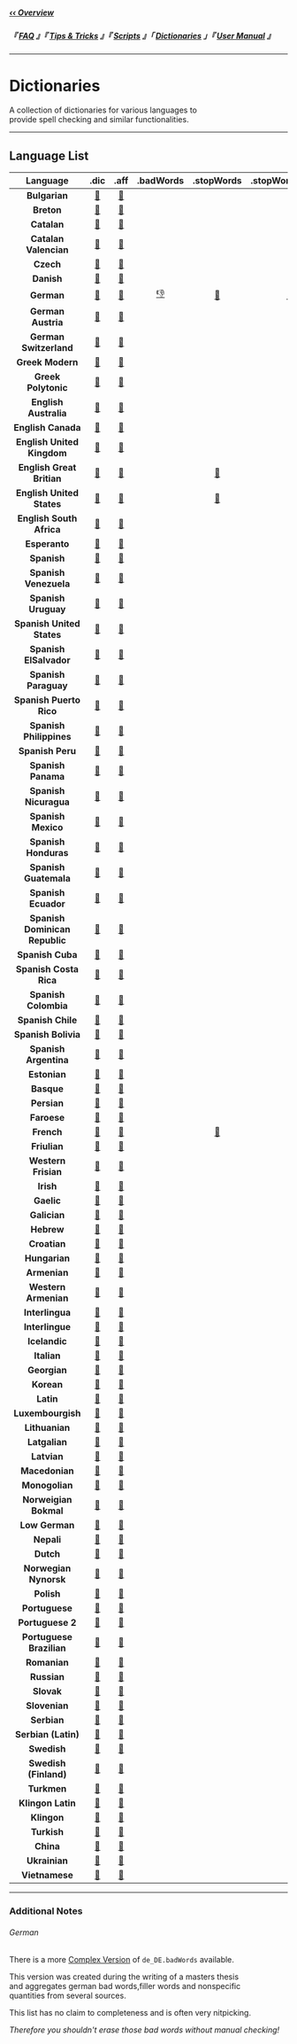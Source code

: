 <!----------------------------[ Navigation Links ]----------------------------->

[‹‹ Overview]: ../

[User Manual]: http://texstudio.sourceforge.net/manual/current/usermanual_en.html
[Dictionaries]: /
[Tips & Tricks]: ../Tip/
[Scripts]: ../Script/
[FAQ]: ../FAQ/

<!-------------------------------[ Navigation ]-------------------------------->

##### [‹‹ Overview]

##### 『 [FAQ] 』『 [Tips & Tricks] 』『 [Scripts] 』「 [Dictionaries] 」『 [User Manual] 』  

---

<!-----------------------------[ Dictionary Links ]---------------------------->

[uk_dic]: https://github.com/texstudio-org/texstudio/blob/master/utilities/dictionaries/uk_UK-Ukrainian.dic
[uk_aff]: https://github.com/texstudio-org/texstudio/blob/master/utilities/dictionaries/uk_UK-Ukrainian.aff

[vi_dic]: https://github.com/texstudio-org/texstudio/blob/master/utilities/dictionaries/vi_VI-Vietnamese.dic
[vi_aff]: https://github.com/texstudio-org/texstudio/blob/master/utilities/dictionaries/vi_VI-Vietnamese.aff

[cn_dic]: https://github.com/texstudio-org/texstudio/blob/master/utilities/dictionaries/ug_CN-China.dic
[cn_aff]: https://github.com/texstudio-org/texstudio/blob/master/utilities/dictionaries/ug_CN-China.aff

[tr_dic]: https://github.com/texstudio-org/texstudio/blob/master/utilities/dictionaries/tr_TR-Turkish.dic
[tr_aff]: https://github.com/texstudio-org/texstudio/blob/master/utilities/dictionaries/tr_TR-Turkish.aff

[tlh_dic]: https://github.com/texstudio-org/texstudio/blob/master/utilities/dictionaries/tlh_TLH-Klingon.dic
[tlh_aff]: https://github.com/texstudio-org/texstudio/blob/master/utilities/dictionaries/tlh_TLH-Klingon.aff

[tlh_latin_dic]: https://github.com/texstudio-org/texstudio/blob/master/utilities/dictionaries/tlh_LATN-KlingonLatin.dic
[tlh_latin_aff]: https://github.com/texstudio-org/texstudio/blob/master/utilities/dictionaries/tlh_LATN-KlingonLatin.aff

[tk_dic]: https://github.com/texstudio-org/texstudio/blob/master/utilities/dictionaries/tk_TK-Turkmen.dic
[tk_aff]: https://github.com/texstudio-org/texstudio/blob/master/utilities/dictionaries/tk_TK-Turkmen.aff

[it_dic]: https://github.com/texstudio-org/texstudio/blob/master/utilities/dictionaries/it_IT.dic
[it_aff]: https://github.com/texstudio-org/texstudio/blob/master/utilities/dictionaries/it_IT.aff
[it_dat]: https://github.com/texstudio-org/texstudio/blob/master/utilities/dictionaries/th_it_IT_v2.dat

[sv_dic]: https://github.com/texstudio-org/texstudio/blob/master/utilities/dictionaries/sv_SV-Swedish.dic
[sv_aff]: https://github.com/texstudio-org/texstudio/blob/master/utilities/dictionaries/sv_SV-Swedish.aff

[sv_fi_dic]: https://github.com/texstudio-org/texstudio/blob/master/utilities/dictionaries/sv_FI-SwedishFinland.dic
[sv_fi_aff]: https://github.com/texstudio-org/texstudio/blob/master/utilities/dictionaries/sv_FI-SwedishFinland.aff

[sr_dic]: https://github.com/texstudio-org/texstudio/blob/master/utilities/dictionaries/sr_SR-Serbian.dic
[sr_aff]: https://github.com/texstudio-org/texstudio/blob/master/utilities/dictionaries/sr_SR-Serbian.aff
[sr_latin_dic]: https://github.com/texstudio-org/texstudio/blob/master/utilities/dictionaries/sr_LATN-SerbianLatin.dic
[sr_latin_aff]: https://github.com/texstudio-org/texstudio/blob/master/utilities/dictionaries/sr_LATN-SerbianLatin.aff

[sl_dic]: https://github.com/texstudio-org/texstudio/blob/master/utilities/dictionaries/sl_SL-Slovenian.dic
[sl_aff]: https://github.com/texstudio-org/texstudio/blob/master/utilities/dictionaries/sl_SL-Slovenian.aff

[sk_dic]: https://github.com/texstudio-org/texstudio/blob/master/utilities/dictionaries/sk_SK-Slovak.dic
[sk_aff]: https://github.com/texstudio-org/texstudio/blob/master/utilities/dictionaries/sk_SK-Slovak.aff

[ru_dic]: https://github.com/texstudio-org/texstudio/blob/master/utilities/dictionaries/ru_RU-Russian.dic
[ru_aff]: https://github.com/texstudio-org/texstudio/blob/master/utilities/dictionaries/ru_RU-Russian.aff

[ro_dic]: https://github.com/texstudio-org/texstudio/blob/master/utilities/dictionaries/ro_RO-Romanian.dic
[ro_aff]: https://github.com/texstudio-org/texstudio/blob/master/utilities/dictionaries/ro_RO-Romanian.aff

[pt_dic]: https://github.com/texstudio-org/texstudio/blob/master/utilities/dictionaries/pt_PT-Portuguese.dic
[pt_aff]: https://github.com/texstudio-org/texstudio/blob/master/utilities/dictionaries/pt_PT-Portuguese.aff
[pt2_dic]: https://github.com/texstudio-org/texstudio/blob/master/utilities/dictionaries/pt_PT2-PortuguesePortugal.dic
[pt2_aff]: https://github.com/texstudio-org/texstudio/blob/master/utilities/dictionaries/pt_PT2-PortuguesePortugal.aff
[pt_br_dic]: https://github.com/texstudio-org/texstudio/blob/master/utilities/dictionaries/pt_BR.dic
[pt_br_aff]: https://github.com/texstudio-org/texstudio/blob/master/utilities/dictionaries/pt_BR.aff

[pl_dic]: https://github.com/texstudio-org/texstudio/blob/master/utilities/dictionaries/pl_PL-Polish.dic
[pl_aff]: https://github.com/texstudio-org/texstudio/blob/master/utilities/dictionaries/pl_PL-Polish.aff

[nn_dic]: https://github.com/texstudio-org/texstudio/blob/master/utilities/dictionaries/nn_NN-NorwegianNynorsk.dic
[nn_aff]: https://github.com/texstudio-org/texstudio/blob/master/utilities/dictionaries/nn_NN-NorwegianNynorsk.aff

[nl_dic]: https://github.com/texstudio-org/texstudio/blob/master/utilities/dictionaries/nl_NL-Dutch.dic
[nl_aff]: https://github.com/texstudio-org/texstudio/blob/master/utilities/dictionaries/nl_NL-Dutch.aff

[ne_dic]: https://github.com/texstudio-org/texstudio/blob/master/utilities/dictionaries/ne_NE-Nepali.dic
[ne_aff]: https://github.com/texstudio-org/texstudio/blob/master/utilities/dictionaries/ne_NE-Nepali.aff

[nds_dic]: https://github.com/texstudio-org/texstudio/blob/master/utilities/dictionaries/nds_NDS-LowGerman.dic
[nds_aff]: https://github.com/texstudio-org/texstudio/blob/master/utilities/dictionaries/nds_NDS-LowGerman.aff

[nb_dic]: https://github.com/texstudio-org/texstudio/blob/master/utilities/dictionaries/nb_NB-NorwegianBokmal.dic
[nb_aff]: https://github.com/texstudio-org/texstudio/blob/master/utilities/dictionaries/nb_NB-NorwegianBokmal.aff

[mm_dic]: https://github.com/texstudio-org/texstudio/blob/master/utilities/dictionaries/mm_MM-Mongolian.dic
[mm_aff]: https://github.com/texstudio-org/texstudio/blob/master/utilities/dictionaries/mm_MM-Mongolian.aff

[mk_dic]: https://github.com/texstudio-org/texstudio/blob/master/utilities/dictionaries/mk_MK-Macedonian.dic
[mk_aff]: https://github.com/texstudio-org/texstudio/blob/master/utilities/dictionaries/mk_MK-Macedonian.aff

[lv_dic]: https://github.com/texstudio-org/texstudio/blob/master/utilities/dictionaries/lv_LV-Latvian.dic
[lv_aff]: https://github.com/texstudio-org/texstudio/blob/master/utilities/dictionaries/lv_LV-Latvian.aff

[ltg_dic]: https://github.com/texstudio-org/texstudio/blob/master/utilities/dictionaries/ltg_LTG-Latgalian.dic
[ltg_aff]: https://github.com/texstudio-org/texstudio/blob/master/utilities/dictionaries/ltg_LTG-Latgalian.aff

[lt_dic]: https://github.com/texstudio-org/texstudio/blob/master/utilities/dictionaries/lt_LT-Lithuanian.dic
[lt_aff]: https://github.com/texstudio-org/texstudio/blob/master/utilities/dictionaries/lt_LT-Lithuanian.aff

[lb_dic]: https://github.com/texstudio-org/texstudio/blob/master/utilities/dictionaries/lb_LB-Luxembourgish.dic
[lb_aff]: https://github.com/texstudio-org/texstudio/blob/master/utilities/dictionaries/lb_LB-Luxembourgish.aff

[la_dic]: https://github.com/texstudio-org/texstudio/blob/master/utilities/dictionaries/la_LA-Latin.dic
[la_aff]: https://github.com/texstudio-org/texstudio/blob/master/utilities/dictionaries/la_LA-Latin.aff

[ko_dic]: https://github.com/texstudio-org/texstudio/blob/master/utilities/dictionaries/ko_KO-Korean.dic
[ko_aff]: https://github.com/texstudio-org/texstudio/blob/master/utilities/dictionaries/ko_KO-Korean.aff

[ka_dic]: https://github.com/texstudio-org/texstudio/blob/master/utilities/dictionaries/ka_KA-Georgian.dic
[ka_aff]: https://github.com/texstudio-org/texstudio/blob/master/utilities/dictionaries/ka_KA-Georgian.aff

[is_dic]: https://github.com/texstudio-org/texstudio/blob/master/utilities/dictionaries/is_IS-Icelandic.dic
[is_aff]: https://github.com/texstudio-org/texstudio/blob/master/utilities/dictionaries/is_IS-Icelandic.aff

[ie_dic]: https://github.com/texstudio-org/texstudio/blob/master/utilities/dictionaries/ie_IE-Interlingue.dic
[ie_aff]: https://github.com/texstudio-org/texstudio/blob/master/utilities/dictionaries/ie_IE-Interlingue.aff

[ia_dic]: https://github.com/texstudio-org/texstudio/blob/master/utilities/dictionaries/ia_IA-Interlingua.dic
[ia_aff]: https://github.com/texstudio-org/texstudio/blob/master/utilities/dictionaries/ia_IA-Interlingua.aff

[hyw_dic]: https://github.com/texstudio-org/texstudio/blob/master/utilities/dictionaries/hyw_HYW-WesternArmenian.dic
[hyw_aff]: https://github.com/texstudio-org/texstudio/blob/master/utilities/dictionaries/hyw_HYW-WesternArmenian.aff
[hy_dic]: https://github.com/texstudio-org/texstudio/blob/master/utilities/dictionaries/hy_HY-Armenian.dic
[hy_aff]: https://github.com/texstudio-org/texstudio/blob/master/utilities/dictionaries/hy_HY-Armenian.aff

[hu_dic]: https://github.com/texstudio-org/texstudio/blob/master/utilities/dictionaries/hu_HU.dic
[hu_aff]: https://github.com/texstudio-org/texstudio/blob/master/utilities/dictionaries/hu_HU.aff

[hr_dic]: https://github.com/texstudio-org/texstudio/blob/master/utilities/dictionaries/hr_HR-Croatian.dic
[hr_aff]: https://github.com/texstudio-org/texstudio/blob/master/utilities/dictionaries/hr_HR-Croatian.aff

[he_dic]: https://github.com/texstudio-org/texstudio/blob/master/utilities/dictionaries/he_HE-Hebrew.dic
[he_aff]: https://github.com/texstudio-org/texstudio/blob/master/utilities/dictionaries/he_HE-Hebrew.aff

[gl_dic]: https://github.com/texstudio-org/texstudio/blob/master/utilities/dictionaries/gl_GL-Galician.dic
[gl_aff]: https://github.com/texstudio-org/texstudio/blob/master/utilities/dictionaries/gl_GL-Galician.aff

[gd_dic]: https://github.com/texstudio-org/texstudio/blob/master/utilities/dictionaries/gd_GD-Gaelic.dic
[gd_aff]: https://github.com/texstudio-org/texstudio/blob/master/utilities/dictionaries/gd_GD-Gaelic.aff

[ga_dic]: https://github.com/texstudio-org/texstudio/blob/master/utilities/dictionaries/ga_GA-Irish.dic
[ga_aff]: https://github.com/texstudio-org/texstudio/blob/master/utilities/dictionaries/ga_GA-Irish.aff

[fy_dic]: https://github.com/texstudio-org/texstudio/blob/master/utilities/dictionaries/fy_FY-WesternFrisian.dic
[fy_aff]: https://github.com/texstudio-org/texstudio/blob/master/utilities/dictionaries/fy_FY-WesternFrisian.aff

[fur_dic]: https://github.com/texstudio-org/texstudio/blob/master/utilities/dictionaries/fur_FUR-Friulian.dic
[fur_aff]: https://github.com/texstudio-org/texstudio/blob/master/utilities/dictionaries/fur_FUR-Friulian.aff

[fr_dic]: https://github.com/texstudio-org/texstudio/blob/master/utilities/dictionaries/fr_FR.dic
[fr_aff]: https://github.com/texstudio-org/texstudio/blob/master/utilities/dictionaries/fr_FR.aff
[fr_stop]: https://github.com/texstudio-org/texstudio/blob/master/utilities/dictionaries/fr_FR.stopWords
[fr_dat]: https://github.com/texstudio-org/texstudio/blob/master/utilities/dictionaries/th_fr_FR_v2.dat

[fo_dic]: https://github.com/texstudio-org/texstudio/blob/master/utilities/dictionaries/fo_FO-Faroese.dic
[fo_aff]: https://github.com/texstudio-org/texstudio/blob/master/utilities/dictionaries/fo_FO-Faroese.aff

[fa_dic]: https://github.com/texstudio-org/texstudio/blob/master/utilities/dictionaries/fa_FA-Persian.dic
[fa_aff]: https://github.com/texstudio-org/texstudio/blob/master/utilities/dictionaries/fa_FA-Persian.aff

[eu_dic]: https://github.com/texstudio-org/texstudio/blob/master/utilities/dictionaries/eu_EU-Basque.dic
[eu_aff]: https://github.com/texstudio-org/texstudio/blob/master/utilities/dictionaries/eu_EU-Basque.aff

[et_dic]: https://github.com/texstudio-org/texstudio/blob/master/utilities/dictionaries/et_ET-Estonian.dic
[et_aff]: https://github.com/texstudio-org/texstudio/blob/master/utilities/dictionaries/et_ET-Estonian.aff

[es_ve_dic]: https://github.com/texstudio-org/texstudio/blob/master/utilities/dictionaries/es_VE-SpanishVenezuela.dic
[es_ve_aff]: https://github.com/texstudio-org/texstudio/blob/master/utilities/dictionaries/es_VE-SpanishVenezuela.aff
[es_uy_dic]: https://github.com/texstudio-org/texstudio/blob/master/utilities/dictionaries/es_UY-SpanishUruguay.dic
[es_uy_aff]: https://github.com/texstudio-org/texstudio/blob/master/utilities/dictionaries/es_UY-SpanishUruguay.aff
[es_us_dic]: https://github.com/texstudio-org/texstudio/blob/master/utilities/dictionaries/es_US-SpanishUnitedStates.dic
[es_us_aff]: https://github.com/texstudio-org/texstudio/blob/master/utilities/dictionaries/es_US-SpanishUnitedStates.aff
[es_sv_dic]: https://github.com/texstudio-org/texstudio/blob/master/utilities/dictionaries/es_SV-SpanishElSalvador.dic
[es_sv_aff]: https://github.com/texstudio-org/texstudio/blob/master/utilities/dictionaries/es_SV-SpanishElSalvador.aff
[es_py_dic]: https://github.com/texstudio-org/texstudio/blob/master/utilities/dictionaries/es_PY-SpanishParaguay.dic
[es_py_aff]: https://github.com/texstudio-org/texstudio/blob/master/utilities/dictionaries/es_PY-SpanishParaguay.aff
[es_pr_dic]: https://github.com/texstudio-org/texstudio/blob/master/utilities/dictionaries/es_PR-SpanishPuertoRico.dic
[es_pr_aff]: https://github.com/texstudio-org/texstudio/blob/master/utilities/dictionaries/es_PR-SpanishPuertoRico.aff
[es_ph_dic]: https://github.com/texstudio-org/texstudio/blob/master/utilities/dictionaries/es_PH-SpanishPhilippines.dic
[es_ph_aff]: https://github.com/texstudio-org/texstudio/blob/master/utilities/dictionaries/es_PH-SpanishPhilippines.aff
[es_pe_dic]: https://github.com/texstudio-org/texstudio/blob/master/utilities/dictionaries/es_PE-SpanishPeru.dic
[es_pe_aff]: https://github.com/texstudio-org/texstudio/blob/master/utilities/dictionaries/es_PE-SpanishPeru.aff
[es_pa_dic]: https://github.com/texstudio-org/texstudio/blob/master/utilities/dictionaries/es_PA-SpanishPanama.dic
[es_pa_aff]: https://github.com/texstudio-org/texstudio/blob/master/utilities/dictionaries/es_PA-SpanishPanama.aff
[es_ni_dic]: https://github.com/texstudio-org/texstudio/blob/master/utilities/dictionaries/es_NI-SpanishNicaragua.dic
[es_ni_aff]: https://github.com/texstudio-org/texstudio/blob/master/utilities/dictionaries/es_NI-SpanishNicaragua.aff
[es_mx_dic]: https://github.com/texstudio-org/texstudio/blob/master/utilities/dictionaries/es_MX-SpanishMexico.dic
[es_mx_aff]: https://github.com/texstudio-org/texstudio/blob/master/utilities/dictionaries/es_MX-SpanishMexico.aff
[es_hn_dic]: https://github.com/texstudio-org/texstudio/blob/master/utilities/dictionaries/es_HN-SpanishHonduras.dic
[es_hn_aff]: https://github.com/texstudio-org/texstudio/blob/master/utilities/dictionaries/es_HN-SpanishHonduras.aff
[es_gt_dic]: https://github.com/texstudio-org/texstudio/blob/master/utilities/dictionaries/es_GT-SpanishGuatemala.dic
[es_gt_aff]: https://github.com/texstudio-org/texstudio/blob/master/utilities/dictionaries/es_GT-SpanishGuatemala.aff
[es_dic]: https://github.com/texstudio-org/texstudio/blob/master/utilities/dictionaries/es_ES.dic
[es_aff]: https://github.com/texstudio-org/texstudio/blob/master/utilities/dictionaries/es_ES.aff
[es_ec_dic]: https://github.com/texstudio-org/texstudio/blob/master/utilities/dictionaries/es_EC-SpanishEcuador.dic
[es_ec_aff]: https://github.com/texstudio-org/texstudio/blob/master/utilities/dictionaries/es_EC-SpanishEcuador.aff
[es_do_dic]: https://github.com/texstudio-org/texstudio/blob/master/utilities/dictionaries/es_DO-SpanishDominicanRepublic.dic
[es_do_aff]: https://github.com/texstudio-org/texstudio/blob/master/utilities/dictionaries/es_DO-SpanishDominicanRepublic.aff
[es_cu_dic]: https://github.com/texstudio-org/texstudio/blob/master/utilities/dictionaries/es_CU-SpanishCuba.dic
[es_cu_aff]: https://github.com/texstudio-org/texstudio/blob/master/utilities/dictionaries/es_CU-SpanishCuba.aff
[es_cr_dic]: https://github.com/texstudio-org/texstudio/blob/master/utilities/dictionaries/es_CR-SpanishCostaRica.dic
[es_cr_aff]: https://github.com/texstudio-org/texstudio/blob/master/utilities/dictionaries/es_CR-SpanishCostaRica.aff
[es_co_dic]: https://github.com/texstudio-org/texstudio/blob/master/utilities/dictionaries/es_CO-SpanishColombia.dic
[es_co_aff]: https://github.com/texstudio-org/texstudio/blob/master/utilities/dictionaries/es_CO-SpanishColombia.aff
[es_cl_dic]: https://github.com/texstudio-org/texstudio/blob/master/utilities/dictionaries/es_CL-SpanishChile.dic
[es_cl_aff]: https://github.com/texstudio-org/texstudio/blob/master/utilities/dictionaries/es_CL-SpanishChile.aff
[es_bo_dic]: https://github.com/texstudio-org/texstudio/blob/master/utilities/dictionaries/es_BO-SpanishBolivia.dic
[es_bo_aff]: https://github.com/texstudio-org/texstudio/blob/master/utilities/dictionaries/es_BO-SpanishBolivia.aff
[es_ar_dic]: https://github.com/texstudio-org/texstudio/blob/master/utilities/dictionaries/es_AR-SpanishArgentina.dic
[es_ar_aff]: https://github.com/texstudio-org/texstudio/blob/master/utilities/dictionaries/es_AR-SpanishArgentina.aff

[eo_dic]: https://github.com/texstudio-org/texstudio/blob/master/utilities/dictionaries/eo_EO-Esperanto.dic
[eo_aff]: https://github.com/texstudio-org/texstudio/blob/master/utilities/dictionaries/eo_EO-Esperanto.aff

[en_za_dic]: https://github.com/texstudio-org/texstudio/blob/master/utilities/dictionaries/en_ZA-EnglishSouthAfrica.dic
[en_za_aff]: https://github.com/texstudio-org/texstudio/blob/master/utilities/dictionaries/en_ZA-EnglishSouthAfrica.aff
[en_us_dic]: https://github.com/texstudio-org/texstudio/blob/master/utilities/dictionaries/en_US.dic
[en_us_aff]: https://github.com/texstudio-org/texstudio/blob/master/utilities/dictionaries/en_US.aff
[en_us_stop]: https://github.com/texstudio-org/texstudio/blob/master/utilities/dictionaries/en_US.stopWords
[en_us_dat]: https://github.com/texstudio-org/texstudio/blob/master/utilities/dictionaries/th_en_US_v2.dat
[en_gb_dic]: https://github.com/texstudio-org/texstudio/blob/master/utilities/dictionaries/en_GB.dic
[en_gb_aff]: https://github.com/texstudio-org/texstudio/blob/master/utilities/dictionaries/en_GB.aff
[en_gb_stop]: https://github.com/texstudio-org/texstudio/blob/master/utilities/dictionaries/en_GB.stopWords
[en_uk_dic]: https://github.com/texstudio-org/texstudio/blob/master/utilities/dictionaries/en_EN-EnglishUnitedKingdom.dic
[en_uk_aff]: https://github.com/texstudio-org/texstudio/blob/master/utilities/dictionaries/en_EN-EnglishUnitedKingdom.aff
[en_ca_dic]: https://github.com/texstudio-org/texstudio/blob/master/utilities/dictionaries/en_CA-EnglishCanada.dic
[en_ca_aff]: https://github.com/texstudio-org/texstudio/blob/master/utilities/dictionaries/en_CA-EnglishCanada.aff
[en_au_dic]: https://github.com/texstudio-org/texstudio/blob/master/utilities/dictionaries/en_AU-EnglishAustralia.dic
[en_au_aff]: https://github.com/texstudio-org/texstudio/blob/master/utilities/dictionaries/en_AU-EnglishAustralia.aff

[el_dic]: https://github.com/texstudio-org/texstudio/blob/master/utilities/dictionaries/el_EL-ModernGreek.dic
[el_aff]: https://github.com/texstudio-org/texstudio/blob/master/utilities/dictionaries/el_EL-ModernGreek.aff
[el_pol_dic]: https://github.com/texstudio-org/texstudio/blob/master/utilities/dictionaries/el_POL-ModerGreekPolytonicGreek.dic
[el_pol_aff]: https://github.com/texstudio-org/texstudio/blob/master/utilities/dictionaries/el_POL-ModerGreekPolytonicGreek.aff

[de_dic]: https://github.com/texstudio-org/texstudio/blob/master/utilities/dictionaries/de_DE.dic
[de_aff]: https://github.com/texstudio-org/texstudio/blob/master/utilities/dictionaries/de_DE.aff
[de_stop]: https://github.com/texstudio-org/texstudio/blob/master/utilities/dictionaries/de_DE.stopWords
[de_level]: https://github.com/texstudio-org/texstudio/blob/master/utilities/dictionaries/de_DE.stopWords.level2
[de_bad]: https://github.com/texstudio-org/texstudio/blob/master/utilities/dictionaries/de_DE.badWords
[de_dat]: https://github.com/texstudio-org/texstudio/blob/master/utilities/dictionaries/th_de_DE_v2.dat
[de_ch_dic]: https://github.com/texstudio-org/texstudio/blob/master/utilities/dictionaries/de_CH-GermanSwitzerland.dic
[de_ch_aff]: https://github.com/texstudio-org/texstudio/blob/master/utilities/dictionaries/de_CH-GermanSwitzerland.aff
[de_at_dic]: https://github.com/texstudio-org/texstudio/blob/master/utilities/dictionaries/de_AT-GermanAustria.dic
[de_at_aff]: https://github.com/texstudio-org/texstudio/blob/master/utilities/dictionaries/de_AT-GermanAustria.aff

[da_dic]: https://github.com/texstudio-org/texstudio/blob/master/utilities/dictionaries/da_DA-Danish.dic
[da_aff]: https://github.com/texstudio-org/texstudio/blob/master/utilities/dictionaries/da_DA-Danish.aff

[cs_dic]: https://github.com/texstudio-org/texstudio/blob/master/utilities/dictionaries/cs_CS-Czech.dic
[cs_aff]: https://github.com/texstudio-org/texstudio/blob/master/utilities/dictionaries/cs_CS-Czech.aff

[ca_dic]: https://github.com/texstudio-org/texstudio/blob/master/utilities/dictionaries/ca_ES-Catalan.dic
[ca_aff]: https://github.com/texstudio-org/texstudio/blob/master/utilities/dictionaries/ca_ES-Catalan.aff
[ca_va_dic]: https://github.com/texstudio-org/texstudio/blob/master/utilities/dictionaries/ca_CAVA-CatalanValencian.dic
[ca_va_aff]: https://github.com/texstudio-org/texstudio/blob/master/utilities/dictionaries/ca_CAVA-CatalanValencian.aff

[br_dic]: https://github.com/texstudio-org/texstudio/blob/master/utilities/dictionaries/br_BR-Breton.dic
[br_aff]: https://github.com/texstudio-org/texstudio/blob/master/utilities/dictionaries/br_BR-Breton.aff

[bg_dic]: https://github.com/texstudio-org/texstudio/blob/master/utilities/dictionaries/bg_BG-Bulgarian.dic
[bg_aff]: https://github.com/texstudio-org/texstudio/blob/master/utilities/dictionaries/bg_BG-Bulgarian.aff


<!--------------------------------[ Other Links ]------------------------------>

[German .badWords]: https://github.com/mrclschstr/texstudio-de-badwords


<!--------------------------------[ Dictionary ]------------------------------->

# Dictionaries

A collection of dictionaries for various languages to<br>
provide spell checking and similar functionalities.

---

## Language List

| Language                   | .dic                | .aff                | .badWords | .stopWords | .stopWords.level2 | th_*_v2.dat |
| :-------------------------------: | :-----------------: | :-----------------: | :-: | :-: | :-: | :-: |
| **Bulgarian**                     | [📒][bg_dic]        | [📓][bg_aff]        | | | | |
| **Breton**                        | [📒][br_dic]        | [📓][br_aff]        | | | | |
| **Catalan**                       | [📒][ca_dic]        | [📓][ca_aff]        | | | | |
| **Catalan Valencian**             | [📒][ca_va_dic]     | [📓][ca_va_aff]     | | | | |
| **Czech**                         | [📒][cs_dic]        | [📓][cs_aff]        | | | | |
| **Danish**                        | [📒][da_dic]        | [📓][da_aff]        | | | | |
| **German**                        | [📒][de_dic]        | [📓][de_aff]        | [👎][de_bad] | [🛑][de_stop] | [🛑][de_level] | [📑][de_dat] |
| **German Austria**                | [📒][de_at_dic]     | [📓][de_at_aff]     | | | | |
| **German Switzerland**            | [📒][de_ch_dic]     | [📓][de_ch_aff]     | | | | |
| **Greek Modern**                  | [📒][el_dic]        | [📓][el_aff]        | | | | |
| **Greek Polytonic**               | [📒][el_pol_dic]    | [📓][el_pol_aff]    | | | | |
| **English Australia**             | [📒][en_au_dic]     | [📓][en_au_aff]     | | | | |
| **English Canada**                | [📒][en_ca_dic]     | [📓][en_ca_aff]     | | | | |
| **English United Kingdom**        | [📒][en_uk_dic]     | [📓][en_uk_aff]     | | | | |
| **English Great Britian**         | [📒][en_gb_dic]     | [📓][en_gb_aff]     | | [🛑][en_gb_stop] | |
| **English United States**         | [📒][en_us_dic]     | [📓][en_us_aff]     | | [🛑][en_us_stop] | | [📑][en_us_dat] |
| **English South Africa**          | [📒][en_za_dic]     | [📓][en_za_aff]     | | | | |
| **Esperanto**                     | [📒][eo_dic]        | [📓][eo_aff]        | | | | |
| **Spanish**                       | [📒][es_dic]        | [📓][es_aff]        | | | | |
| **Spanish Venezuela**             | [📒][es_ve_dic]     | [📓][es_ve_aff]     | | | | |
| **Spanish Uruguay**               | [📒][es_uy_dic]     | [📓][es_uy_aff]     | | | | |
| **Spanish United States**         | [📒][es_us_dic]     | [📓][es_us_aff]     | | | | |
| **Spanish ElSalvador**            | [📒][es_sv_dic]     | [📓][es_sv_aff]     | | | | |
| **Spanish Paraguay**              | [📒][es_py_dic]     | [📓][es_py_aff]     | | | | |
| **Spanish Puerto Rico**           | [📒][es_pr_dic]     | [📓][es_pr_aff]     | | | | |
| **Spanish Philippines**           | [📒][es_ph_dic]     | [📓][es_ph_aff]     | | | | |
| **Spanish Peru**                  | [📒][es_pe_dic]     | [📓][es_pe_aff]     | | | | |
| **Spanish Panama**                | [📒][es_pa_dic]     | [📓][es_pa_aff]     | | | | |
| **Spanish Nicuragua**             | [📒][es_ni_dic]     | [📓][es_ni_aff]     | | | | |
| **Spanish Mexico**                | [📒][es_mx_dic]     | [📓][es_mx_aff]     | | | | |
| **Spanish Honduras**              | [📒][es_hn_dic]     | [📓][es_hn_aff]     | | | | |
| **Spanish Guatemala**             | [📒][es_gt_dic]     | [📓][es_gt_aff]     | | | | |
| **Spanish Ecuador**               | [📒][es_ec_dic]     | [📓][es_ec_aff]     | | | | |
| **Spanish Dominican Republic**    | [📒][es_do_dic]     | [📓][es_do_aff]     | | | | |
| **Spanish Cuba**                  | [📒][es_cu_dic]     | [📓][es_cu_aff]     | | | | |
| **Spanish Costa Rica**            | [📒][es_cr_dic]     | [📓][es_cr_aff]     | | | | |
| **Spanish Colombia**              | [📒][es_co_dic]     | [📓][es_co_aff]     | | | | |
| **Spanish Chile**                 | [📒][es_cl_dic]     | [📓][es_cl_aff]     | | | | |
| **Spanish Bolivia**               | [📒][es_bo_dic]     | [📓][es_bo_aff]     | | | | |
| **Spanish Argentina**             | [📒][es_ar_dic]     | [📓][es_ar_aff]     | | | | |
| **Estonian**                      | [📒][et_dic]        | [📓][et_aff]        | | | | |
| **Basque**                        | [📒][eu_dic]        | [📓][eu_aff]        | | | | |
| **Persian**                       | [📒][fa_dic]        | [📓][fa_aff]        | | | | |
| **Faroese**                       | [📒][fo_dic]        | [📓][fo_aff]        | | | | |
| **French**                        | [📒][fr_dic]        | [📓][fr_aff]        | | [🛑][fr_stop] | | [📑][fr_dat] |
| **Friulian**                      | [📒][fur_dic]       | [📓][fur_aff]       | | | | |
| **Western Frisian**               | [📒][fy_dic]        | [📓][fy_aff]        | | | | |
| **Irish**                         | [📒][ga_dic]        | [📓][ga_aff]        | | | | |
| **Gaelic**                        | [📒][gd_dic]        | [📓][gd_aff]        | | | | |
| **Galician**                      | [📒][gl_dic]        | [📓][gl_aff]        | | | | |
| **Hebrew**                        | [📒][he_dic]        | [📓][he_aff]        | | | | |
| **Croatian**                      | [📒][hr_dic]        | [📓][hr_aff]        | | | | |
| **Hungarian**                     | [📒][hu_dic]        | [📓][hu_aff]        | | | | |
| **Armenian**                      | [📒][hy_dic]        | [📓][hy_aff]        | | | | |
| **Western Armenian**              | [📒][hyw_dic]       | [📓][hyw_aff]       | | | | |
| **Interlingua**                   | [📒][ia_dic]        | [📓][ia_aff]        | | | | |
| **Interlingue**                   | [📒][ie_dic]        | [📓][ie_aff]        | | | | |
| **Icelandic**                     | [📒][is_dic]        | [📓][is_aff]        | | | | |
| **Italian**                       | [📒][it_dic]        | [📓][it_aff]        | | | | [📑][it_dat] |
| **Georgian**                      | [📒][ka_dic]        | [📓][ka_aff]        | | | | |
| **Korean**                        | [📒][ko_dic]        | [📓][ko_aff]        | | | | |
| **Latin**                         | [📒][la_dic]        | [📓][la_aff]        | | | | |
| **Luxembourgish**                 | [📒][lb_dic]        | [📓][lb_aff]        | | | | |
| **Lithuanian**                    | [📒][lt_dic]        | [📓][lt_aff]        | | | | |
| **Latgalian**                     | [📒][ltg_dic]       | [📓][ltg_aff]       | | | | |
| **Latvian**                       | [📒][lv_dic]        | [📓][lv_aff]        | | | | |
| **Macedonian**                    | [📒][mk_dic]        | [📓][mk_aff]        | | | | |
| **Monogolian**                    | [📒][mm_dic]        | [📓][mm_aff]        | | | | |
| **Norweigian Bokmal**             | [📒][nb_dic]        | [📓][nb_aff]        | | | | |
| **Low German**                    | [📒][nds_dic]       | [📓][nds_aff]       | | | | |
| **Nepali**                        | [📒][nl_dic]        | [📓][nl_aff]        | | | | |
| **Dutch**                         | [📒][nl_dic]        | [📓][nl_aff]        | | | | |
| **Norwegian Nynorsk**             | [📒][nn_dic]        | [📓][nn_aff]        | | | | |
| **Polish**                        | [📒][pl_dic]        | [📓][pl_aff]        | | | | |
| **Portuguese**                    | [📒][pt_dic]        | [📓][pt_aff]        | | | | |
| **Portuguese 2**                  | [📒][pt2_dic]       | [📓][pt2_aff]       | | | | |
| **Portuguese Brazilian**          | [📒][pt_br_dic]     | [📓][pt_br_aff]     | | | | |
| **Romanian**                      | [📒][ro_dic]        | [📓][ro_aff]        | | | | |
| **Russian**                       | [📒][ru_dic]        | [📓][ru_aff]        | | | | |
| **Slovak**                        | [📒][sk_dic]        | [📓][sk_aff]        | | | | |
| **Slovenian**                     | [📒][sl_dic]        | [📓][sl_aff]        | | | | |
| **Serbian**                       | [📒][sr_dic]        | [📓][sr_aff]        | | | | |
| **Serbian (Latin)**               | [📒][sr_latin_dic]  | [📓][sr_latin_aff]  | | | | |
| **Swedish**                       | [📒][sv_dic]        | [📓][sv_aff]        | | | | |
| **Swedish (Finland)**             | [📒][sv_fi_dic]     | [📓][sv_fi_aff]     | | | | |
| **Turkmen**                       | [📒][tk_dic]        | [📓][tk_aff]        | | | | |
| **Klingon Latin**                 | [📒][tlh_latin_dic] | [📓][tlh_latin_aff] | | | | |
| **Klingon**                       | [📒][tlh_dic]       | [📓][tlh_aff]       | | | | |
| **Turkish**                       | [📒][tr_dic]        | [📓][tr_aff]        | | | | |
| **China**                         | [📒][cn_dic]        | [📓][cn_aff]        | | | | |
| **Ukrainian**                     | [📒][uk_dic]        | [📓][uk_aff]        | | | | |
| **Vietnamese**                    | [📒][vi_dic]        | [📓][vi_aff]        | | | | |

---

### Additional Notes

###### German

There is a more [Complex Version][German .badWords] of `de_DE.badWords` available.

This version was created during the writing of a masters thesis<br>
and aggregates german bad words,filler words and nonspecific<br>
quantities from several sources.

This list has no claim to completeness and is often very nitpicking.

*Therefore you shouldn't erase those bad words without manual checking!*
